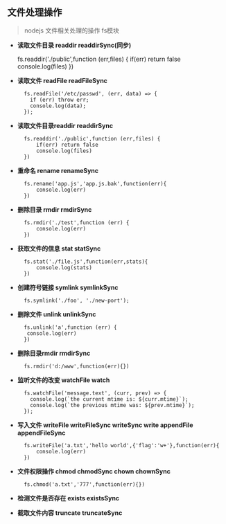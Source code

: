 ## 文件处理操作

> nodejs 文件相关处理的操作 fs模块


- **读取文件目录 	readdir readdirSync(同步)**

	fs.readdir('./public',function (err,files) {
        if(err) return false
        console.log(files)
	})

- **读取文件 readFile readFileSync**

		fs.readFile('/etc/passwd', (err, data) => {
		  if (err) throw err;
		  console.log(data);
		});

- **读取文件目录readdir readdirSync**

		fs.readdir('./public',function (err,files) {
	        if(err) return false
	        console.log(files)
		})
- **重命名 rename renameSync**

		fs.rename('app.js','app.js.bak',function(err){
	        console.log(err)
		})

- **删除目录 rmdir rmdirSync**

		fs.rmdir('./test',function (err) {
        	console.log(err)
		})

- **获取文件的信息 stat statSync**

		fs.stat('./file.js',function(err,stats){
        	console.log(stats)
		})
- **创建符号链接  symlink symlinkSync**

		fs.symlink('./foo', './new-port');

- **删除文件 unlink unlinkSync**
	
		fs.unlink('a',function (err) {
	   	 console.log(err)
		})
- **删除目录rmdir rmdirSync**

		fs.rmdir('d:/www',function(err){})

- **监听文件的改变 watchFile watch**

		fs.watchFile('message.text', (curr, prev) => {
		  console.log(`the current mtime is: ${curr.mtime}`);
		  console.log(`the previous mtime was: ${prev.mtime}`);
		});

- **写入文件 writeFile writeFileSync writeSync  write appendFile appendFileSync**
		
		fs.writeFile('a.txt','hello world',{'flag':'w+'},function(err){
			console.log(err)
		})

- **文件权限操作 chmod chmodSync chown chownSync**

	 	fs.chmod('a.txt','777',function(err){})

- **检测文件是否存在 exists existsSync**


- **截取文件内容 truncate truncateSync**

		


	

	
